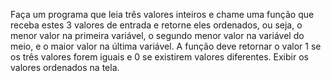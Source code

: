 Faça um programa que leia três valores inteiros e chame uma função que receba estes 3
valores de entrada e retorne eles ordenados, ou seja, o menor valor na primeira variável,
o segundo menor valor na variável do meio, e o maior valor na última variável. 
A função deve retornar o valor 1 se os três valores forem iguais e 0 se existirem valores diferentes.
Exibir os valores ordenados na tela.